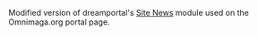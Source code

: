 Modified version of dreamportal's [Site News](http://dream-portal.net/index.php?topic=835.0) module used on the Omnimaga.org portal page.

